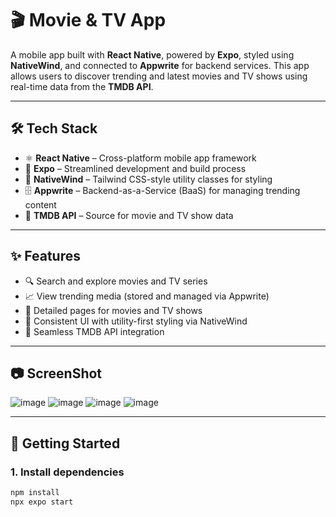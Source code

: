 # 🎬 Movie & TV App

A mobile app built with **React Native**, powered by **Expo**, styled using **NativeWind**, and connected to **Appwrite** for backend services. This app allows users to discover trending and latest movies and TV shows using real-time data from the **TMDB API**.

---

## 🛠 Tech Stack

- ⚛️ **React Native** – Cross-platform mobile app framework  
- 🚀 **Expo** – Streamlined development and build process  
- 🎨 **NativeWind** – Tailwind CSS-style utility classes for styling  
- 🗄️ **Appwrite** – Backend-as-a-Service (BaaS) for managing trending content  
- 🎥 **TMDB API** – Source for movie and TV show data  

---

## ✨ Features

- 🔍 Search and explore movies and TV series  
- 📈 View trending media (stored and managed via Appwrite)  
- 📄 Detailed pages for movies and TV shows  
- 💅 Consistent UI with utility-first styling via NativeWind  
- 🔌 Seamless TMDB API integration  

---

## 📷 ScreenShot

![image](https://github.com/user-attachments/assets/880be6e0-f516-449a-b4f8-111362ef826d)
![image](https://github.com/user-attachments/assets/9a7d6f12-8be5-46a5-8642-b0c4c33d6c06)
![image](https://github.com/user-attachments/assets/8f6ff34b-8e99-40bf-a091-e48226b963be)
![image](https://github.com/user-attachments/assets/5abf3fac-5961-4eec-bb3e-a121783462e2)

---

## 🚀 Getting Started

### 1. Install dependencies


```bash
npm install
npx expo start

